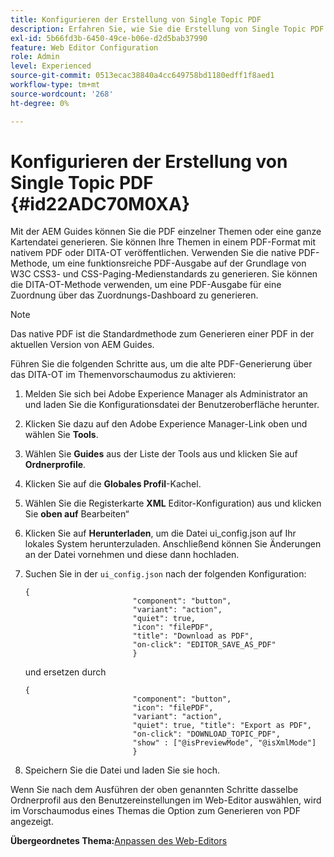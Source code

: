 ```yaml
---
title: Konfigurieren der Erstellung von Single Topic PDF
description: Erfahren Sie, wie Sie die Erstellung von Single Topic PDF konfigurieren
exl-id: 5b66fd3b-6450-49ce-b06e-d2d5bab37990
feature: Web Editor Configuration
role: Admin
level: Experienced
source-git-commit: 0513ecac38840a4cc649758bd1180edff1f8aed1
workflow-type: tm+mt
source-wordcount: '268'
ht-degree: 0%

---
```


# Konfigurieren der Erstellung von Single Topic PDF {#id22ADC70M0XA}

Mit der AEM Guides können Sie die PDF einzelner Themen oder eine ganze Kartendatei generieren. Sie können Ihre Themen in einem PDF-Format mit nativem PDF oder DITA-OT veröffentlichen. Verwenden Sie die native PDF-Methode, um eine funktionsreiche PDF-Ausgabe auf der Grundlage von W3C CSS3- und CSS-Paging-Medienstandards zu generieren. Sie können die DITA-OT-Methode verwenden, um eine PDF-Ausgabe für eine Zuordnung über das Zuordnungs-Dashboard zu generieren.

>[!NOTE]
>
> Das native PDF ist die Standardmethode zum Generieren einer PDF in der aktuellen Version von AEM Guides.

Führen Sie die folgenden Schritte aus, um die alte PDF-Generierung über das DITA-OT im Themenvorschaumodus zu aktivieren:

1. Melden Sie sich bei Adobe Experience Manager als Administrator an und laden Sie die Konfigurationsdatei der Benutzeroberfläche herunter.

1. Klicken Sie dazu auf den Adobe Experience Manager-Link oben und wählen Sie **Tools**.
1. Wählen Sie **Guides** aus der Liste der Tools aus und klicken Sie auf **Ordnerprofile**.
1. Klicken Sie auf die **Globales Profil**-Kachel.
1. Wählen Sie die Registerkarte **XML** Editor-Konfiguration) aus und klicken Sie **oben auf** Bearbeiten“
1. Klicken Sie auf **Herunterladen**, um die Datei ui\_config.json auf Ihr lokales System herunterzuladen. Anschließend können Sie Änderungen an der Datei vornehmen und diese dann hochladen.
1. Suchen Sie in der `ui_config.json` nach der folgenden Konfiguration:

   ```
   {
                           "component": "button",
                           "variant": "action",
                           "quiet": true,
                           "icon": "filePDF",
                           "title": "Download as PDF",
                           "on-click": "EDITOR_SAVE_AS_PDF"
                           }
   ```

   und ersetzen durch

   ```
   {
                           "component": "button",
                           "icon": "filePDF",
                           "variant": "action",
                           "quiet": true, "title": "Export as PDF",
                           "on-click": "DOWNLOAD_TOPIC_PDF",
                           "show" : ["@isPreviewMode", "@isXmlMode"]
                           }
   ```

1. Speichern Sie die Datei und laden Sie sie hoch.

Wenn Sie nach dem Ausführen der oben genannten Schritte dasselbe Ordnerprofil aus den Benutzereinstellungen im Web-Editor auswählen, wird im Vorschaumodus eines Themas die Option zum Generieren von PDF angezeigt.

**Übergeordnetes Thema:**&#x200B;[ Anpassen des Web-Editors](conf-web-editor.md)
